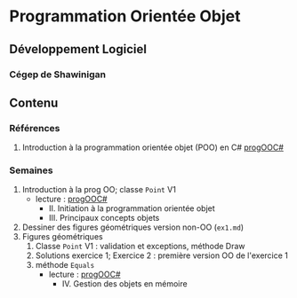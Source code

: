 # Programmation Orientée Objet

## Développement Logiciel

### Cégep de Shawinigan

## Contenu

### Références

1. Introduction à la programmation orientée objet (POO) en C#
[progOOC#](https://bpesquet.developpez.com/tutoriels/csharp/programmation-orientee-objet-csharp/)

### Semaines

1. Introduction à la prog OO; classe `Point` V1
    - lecture :
      [progOOC#](https://bpesquet.developpez.com/tutoriels/csharp/programmation-orientee-objet-csharp/)
        - II. Initiation à la programmation orientée objet
        - III. Principaux concepts objets
2. Dessiner des figures géométriques version non-OO (`ex1.md`)
3. Figures géométriques
    1. Classe `Point` V1 : validation et exceptions, méthode Draw
    2. Solutions exercice 1; Exercice 2 : première version OO de l'exercice 1
    3. méthode `Equals`
        - lecture :
          [progOOC#](https://bpesquet.developpez.com/tutoriels/csharp/programmation-orientee-objet-csharp/)
            - IV. Gestion des objets en mémoire
